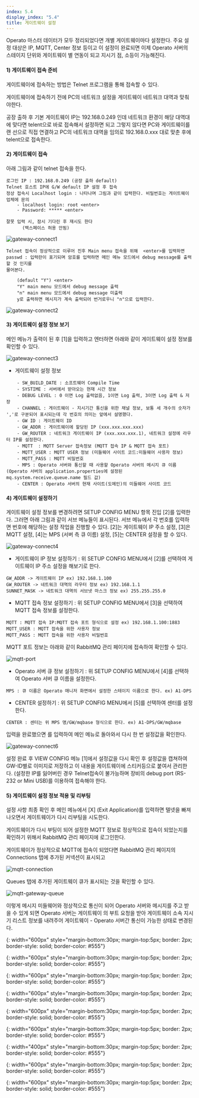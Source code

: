 ```yaml
---
index: 5.4
display_index: "5.4"
title: 게이트웨이 설정
---
```


Operato 마스터 데이터가 모두 정리되었다면 개별 게이트웨이마다 설정한다.
주요 설정 대상은 IP, MQTT, Center 정보 등이고 이 설정이 완료되면 이제 Operato 서버의 스테이지 단위와 게이트웨이 별 연동이 되고 지시기 점, 소등이 가능해진다.

#### **1) 게이트웨이 접속 준비**

게이트웨이에 접속하는 방법은 Telnet 프로그램을 통해 접속할 수 있다.

게이트웨이에 접속하기 전에 PC의 네트워크 설정을 게이트웨이 네트워크 대역과 맞춰야한다. 

공장 출하 후 기본 게이트웨이 IP는 192.168.0.249 인데 네트워크 환경이 해당 대역대에 맞다면 telent으로 바로 접속해서 설정하면 되고 그렇지 않다면 PC와 게이트웨이를 랜 선으로 직접 연결하고 PC의 네트워크 대역을 임의로 192.168.0.xxx 대로 맞춘 후에 telent으로 접속한다.

#### **2) 게이트웨이 접속**

아래 그림과 같이 telnet 접속을 한다.

```
로그인 IP : 192.168.0.249 (공장 출하 default)
Telnet 호스트 IP에 G/W default IP 설정 후 접속
정상 접속시 Localhost login : 나타나며 그림과 같이 입력한다. 비밀번호는 게이트웨이 업체에 문의
    - localhost login: root <enter>
    - Password: ***** <enter>

잘못 입력 시, 잠시 기다린 후 재시도 한다
      (백스페이스 허용 안됨)
```

![gateway-connect1][gateway-connect1]

```
Telnet 접속이 정상적으로 이루어 진후 Main menu 접속을 위해  <enter>를 입력하면 
passwd : 입력란이 표기되며 암호를 입력하면 메인 메뉴 모드에서 debug message를 출력할 것 인지를 
물어본다. 

    (default "Y") <enter>
    "Y" main menu 모드에서 debug message 출력
    "n" main menu 모드에서 debug message 미출력
    y로 출력하면 메시지가 계속 출력되어 번거로우니 "n"으로 입력한다.
```

![gateway-connect2][gateway-connect2]


#### **3) 게이트웨이 설정 정보 보기**

메인 메뉴가 출력이 된 후 [1]을 입력하고 엔터하면 아래와 같이 게이트웨이 설정 정보를 확인할 수 있다.

![gateway-connect3][gateway-connect3]

- 게이트웨이 설정 정보

```
    - SW_BUILD_DATE : 소프트웨어 Compile Time
    - SYSTIME : 서버에서 받아오는 현재 시간 정보
    - DEBUG LEVEL : 0 이면 Log 출력없음, 1이면 Log 출력, 3이면 Log 출력 & 저장
    - CHANNEL : 게이트웨이 - 지시기간 통신을 위한 채널 정보, 보통 세 개수의 숫자가 ','로 구분되어 표시되는데 각 번호의 의미는 앞에서 설명했다.
    - GW ID : 게이트웨이 ID
    - GW_ADDR : 게이트웨이에 할당된 IP (xxx.xxx.xxx.xxx)
    - GW_ROUTER : 네트워크 게이트웨이 IP (xxx.xxx.xxx.1), 네트워크 설정에 라우터 IP를 설정한다.
    - MQTT  : MQTT Server 접속정보 (MQTT 접속 IP & MQTT 접속 포트)
    - MQTT_USER : MQTT USER 정보 (미들웨어 사이트 코드:미들웨어 사용자 정보)
    - MQTT_PASS : MQTT 비밀번호
    - MPS : Operato 서버와 통신할 때 사용할 Operato 서버의 메시지 큐 이름 (Operato 서버의 application.properties에 설정된 mq.system.receive.queue.name 필드 값)
    - CENTER : Operato 서버의 현재 사이트(도메인)의 미들웨어 사이트 코드
```

#### **4) 게이트웨이 설정하기**

게이트웨이 설정 정보를 변경하려면 SETUP CONFIG MENU 항목 진입 [2]를 입력한다. 그러면 아래 그림과 같이 서브 메뉴들이 표시된다.
서브 메뉴에서 각 번호를 입력하면 번호에 해당하는 설정 작업을 진행할 수 있다. [2]는 게이트웨이 IP 주소 설정, [3]은 MQTT 설정, [4]는 MPS (서버 측 큐 이름) 설정, [5]는 CENTER 설정을 할 수 있다.

![gateway-connect4][gateway-connect4]

- 게이트웨이 IP 정보 설정하기 : 위 SETUP CONFIG MENU에서 [2]를 선택하여 게이트웨이 IP 주소 설정을 해보기로 한다.

```
GW_ADDR -> 게이트웨이 IP ex) 192.168.1.100
GW_ROUTER -> 네트워크 대역의 라우터 정보 ex) 192.168.1.1
SUNNET_MASK -> 네트워크 대역의 서브넷 마스크 정보 ex) 255.255.255.0
```

- MQTT 접속 정보 설정하기 : 위 SETUP CONFIG MENU에서 [3]을 선택하여 MQTT 접속 정보를 설정한다.

```
MQTT : MQTT 접속 IP:MQTT 접속 포트 형식으로 설정 ex) 192.168.1.100:1883
MQTT_USER : MQTT 접속을 위한 사용자 정보
MQTT_PASS : MQTT 접속을 위한 사용자 비밀번호
```

MQTT 포트 정보는 아래와 같이 RabbitMQ 관리 페이지에 접속하여 확인할 수 있다.

![mqtt-port][mqtt-port]

- Operato 서버 큐 정보 설정하기 : 위 SETUP CONFIG MENU에서 [4]를 선택하여 Operato 서버 큐 이름을 설정한다.

```
MPS : 큐 이름은 Operato 매니저 화면에서 설정한 스테이지 이름으로 한다. ex) A1-DPS
```

- CENTER 설정하기 : 위 SETUP CONFIG MENU에서 [5]를 선택하여 센터를 설정한다.

```
CENTER : 센터는 위 MPS 명/GW/mqbase 형식으로 한다. ex) A1-DPS/GW/mqbase
```

입력을 완료했으면 <ESC>를 입력하여 메인 메뉴로 돌아와서 다시 한 번 설정값을 확인한다.

![gateway-connect6][gateway-connect6]

설정 완료 후 VIEW CONFIG 메뉴 [1]에서 설정값을 다시 확인 후 설정값을 캡쳐하여 GW-ID별로 이미지로 저장하고 이 내용을 게이트웨이에 스티커등으로 붙여서 관리한다.
(설정한 IP를 잃어버린 경우 Telnet접속이 불가능하며 장비의 debug port (RS-232 or Mini USB)를 이용하여 접속해야 한다.


#### **5) 게이트웨이 설정 정보 적용 및 리부팅**

설정 사항 최종 확인 후 메인 메뉴에서 [X] (Exit Application)를 입력하면 텔넷을 빠져나오면서 게이트웨이가 다시 리부팅을 시도한다.

게이트웨이가 다시 부팅이 되어 설정한 MQTT 정보로 정상적으로 접속이 되었는지를 확인하기 위해서 RabbitMQ 관리 페이지에 로그인한다.

게이트웨이가 정상적으로 MQTT에 접속이 되었다면 RabbitMQ 관리 페이지의 Connections 탭에 추가된 커넥션이 표시되고

![mqtt-connection][mqtt-connection]

Queues 탭에 추가된 게이트웨이 큐가 표시되는 것을 확인할 수 있다.

![mqtt-gateway-queue][mqtt-gateway-queue]

이렇게 메시지 미들웨어와 정상적으로 통신이 되어 Operato 서버와 메시지를 주고 받을 수 있게 되면 Operato 서버는 게이트웨이 의 부트 요청을 받아 게이트웨이 소속 지시기 리스트 정보를 내려주어 게이트웨이 - Operato 서버간 통신이 가능한 상태로 변경된다.


[gateway-connect1]: {{site.baseurl}}/assets/install/gateway-setting/gateway-connect1.png
{: width="600px" style="margin-bottom:30px; margin-top:5px; border: 2px; border-style: solid; border-color: #555"}

[gateway-connect2]: {{site.baseurl}}/assets/install/gateway-setting/gateway-connect2.png
{: width="600px" style="margin-bottom:30px; margin-top:5px; border: 2px; border-style: solid; border-color: #555"}

[gateway-connect3]: {{site.baseurl}}/assets/install/gateway-setting/gateway-connect3.png
{: width="600px" style="margin-bottom:30px; margin-top:5px; border: 2px; border-style: solid; border-color: #555"}

[gateway-connect4]: {{site.baseurl}}/assets/install/gateway-setting/gateway-connect4.png
{: width="600px" style="margin-bottom:30px; margin-top:5px; border: 2px; border-style: solid; border-color: #555"}

[gateway-connect5]: {{site.baseurl}}/assets/install/gateway-setting/gateway-connect5.png
{: width="600px" style="margin-bottom:30px; margin-top:5px; border: 2px; border-style: solid; border-color: #555"}

[gateway-connect6]: {{site.baseurl}}/assets/install/gateway-setting/gateway-connect6.png
{: width="600px" style="margin-bottom:30px; margin-top:5px; border: 2px; border-style: solid; border-color: #555"}

[mqtt-port]: {{site.baseurl}}/assets/install/gateway-setting/mqtt-port.png
{: width="400px" style="margin-bottom:30px; margin-top:5px; border: 2px; border-style: solid; border-color: #555"}

[mqtt-connection]: {{site.baseurl}}/assets/install/gateway-setting/mqtt-connection.png
{: width="600px" style="margin-bottom:30px; margin-top:5px; border: 2px; border-style: solid; border-color: #555"}

[mqtt-gateway-queue]: {{site.baseurl}}/assets/install/gateway-setting/mqtt-gateway-queue.png
{: width="600px" style="margin-bottom:30px; margin-top:5px; border: 2px; border-style: solid; border-color: #555"}